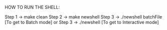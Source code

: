 HOW TO RUN THE SHELL:

Step 1 -> make clean
Step 2 -> make newshell
Step 3 -> ./newshell batchFile [To get to Batch mode]
or
Step 3 -> ./newshell [To get to Interactive mode]
